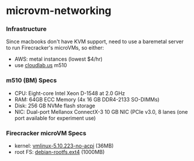 # microvm-networking
### Infrastructure
Since macbooks don't have KVM support, need to use a baremetal server to run Firecracker's microVMs, so either:
- AWS: metal instances (lowest $4/hr)
- use [cloudlab.us](https://cloudlab.us) m510

### m510 (BM) Specs
- CPU: Eight-core Intel Xeon D-1548 at 2.0 GHz
- RAM: 64GB ECC Memory (4x 16 GB DDR4-2133 SO-DIMMs)
- Disk: 256 GB NVMe flash storage
- NIC: Dual-port Mellanox ConnectX-3 10 GB NIC (PCIe v3.0, 8 lanes (one port available for experiment use)

### Firecracker microVM Specs
- kernel: [vmlinux-5.10.223-no-acpi](http://spec.ccfc.min.s3.amazonaws.com/firecracker-ci/v1.10/x86_64/vmlinux-5.10.223-no-acpi) (36MB)
- root FS: [debian-rootfs.ext4](http://spec.ccfc.min.s3.amazonaws.com/ci-artifacts/disks/x86_64/debian.rootfs.ext4) (1000MB)